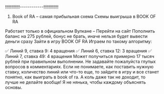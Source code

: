 !!!!!!!!!!!!------------!!!!!!!!!!!!
1. Book of RA – самая прибыльная схема
Схемы выигрыша в BOOK OF RA

Работает только в официальном Вулкане – Перейти на сайт
Пополнить баланс на 275 рублей, бонус не брать, иначе нельзя будет вывести деньги сразу
Зайти в игру BOOK OF RA
Играем по такому алгоритму:

✅ Линий 9, ставка 9: 4 вращения
✅ Линий 6, ставка 12: 3 вращения
✅ Линий 7, ставка 49: 4 вращения
Может получиться примерно 17 тысяч рублей при правильном выполнении. Не задавайте пожалуйста глупых вопросов в комментариях. Если не понимаете, как поставить нужную ставку, количество линий или что-то еще, то зайдите в игру и все станет понятно, как выиграть в book of ra. А коль даже так не доходит, то лучше не делайте вообще! Я не нянька, чтобы каждому объяснять основы.

